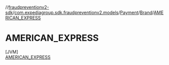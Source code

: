 //[fraudpreventionv2-sdk](../../../../../index.md)/[com.expediagroup.sdk.fraudpreventionv2.models](../../../index.md)/[Payment](../../index.md)/[Brand](../index.md)/[AMERICAN_EXPRESS](index.md)

# AMERICAN_EXPRESS

[JVM]\
[AMERICAN_EXPRESS](index.md)

